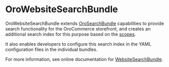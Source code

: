 # OroWebsiteSearchBundle

OroWebsiteSearchBundle extends [OroSearchBundle](https://doc.oroinc.com/backend/bundles/platform/SearchBundle/) capabilities to provide search functionality for the OroCommerce storefront, and creates an additional search index for this purpose based on the [scopes](https://doc.oroinc.com/backend/bundles/platform/ScopeBundle/).

It also enables developers to configure this search index in the YAML configuration files in the individual bundles.

For more information, see online documentation for [WebsiteSearchBundle](https://doc.oroinc.com/backend/bundles/commerce/WebsiteSearchBundle/).
